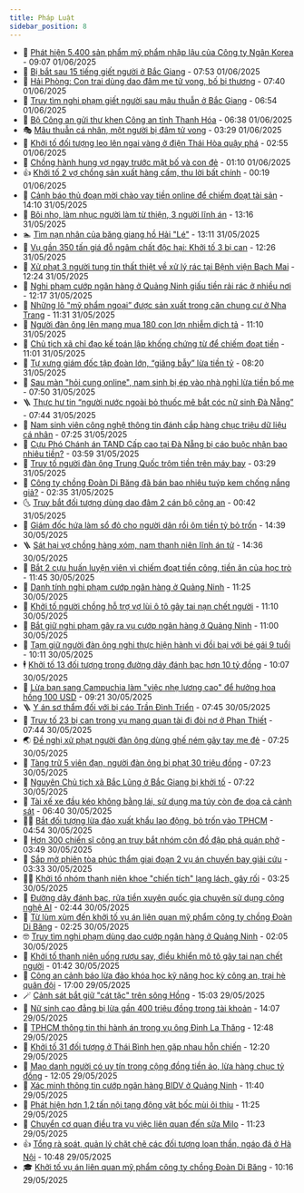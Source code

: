 ```yaml
---
title: Pháp Luật
sidebar_position: 8
---
```


<!-- dantri-phap-luat:START -->
- 🌊 [Phát hiện 5.400 sản phẩm mỹ phẩm nhập lậu của Công ty Ngân Korea](https://dantri.com.vn/phap-luat/phat-hien-5400-san-pham-my-pham-nhap-lau-cua-cong-ty-ngan-korea-20250601160240685.htm) - 09:07 01/06/2025
- 🐲 [Bị bắt sau 15 tiếng giết người ở Bắc Giang](https://dantri.com.vn/phap-luat/bi-bat-sau-15-tieng-giet-nguoi-o-bac-giang-20250601145006576.htm) - 07:53 01/06/2025
- 🌁 [Hải Phòng: Con trai dùng dao đâm mẹ tử vong, bố bị thương](https://dantri.com.vn/phap-luat/hai-phong-con-trai-dung-dao-dam-me-tu-vong-bo-bi-thuong-20250601143902159.htm) - 07:40 01/06/2025
- 🎃 [Truy tìm nghi phạm giết người sau mâu thuẫn ở Bắc Giang](https://dantri.com.vn/phap-luat/truy-tim-nghi-pham-giet-nguoi-sau-mau-thuan-o-bac-giang-20250601135126549.htm) - 06:54 01/06/2025
- 🦅 [Bộ Công an gửi thư khen Công an tỉnh Thanh Hóa](https://dantri.com.vn/phap-luat/bo-cong-an-gui-thu-khen-cong-an-tinh-thanh-hoa-20250601132124833.htm) - 06:38 01/06/2025
- 🎭 [Mâu thuẫn cá nhân, một người bị đâm tử vong](https://dantri.com.vn/phap-luat/mau-thuan-ca-nhan-mot-nguoi-bi-dam-tu-vong-20250601101139486.htm) - 03:29 01/06/2025
- 🤗 [Khởi tố đối tượng leo lên ngai vàng ở điện Thái Hòa quậy phá](https://dantri.com.vn/phap-luat/khoi-to-doi-tuong-leo-len-ngai-vang-o-dien-thai-hoa-quay-pha-20250601094427075.htm) - 02:55 01/06/2025
- 🚀 [Chồng hành hung vợ ngay trước mặt bố và con đẻ](https://dantri.com.vn/phap-luat/chong-hanh-hung-vo-ngay-truoc-mat-bo-va-con-de-20250601080518440.htm) - 01:10 01/06/2025
- 👍 [Khởi tố 2 vợ chồng sản xuất hàng cấm, thu lời bất chính](https://dantri.com.vn/phap-luat/khoi-to-2-vo-chong-san-xuat-hang-cam-thu-loi-bat-chinh-20250601071027404.htm) - 00:19 01/06/2025
- 🧐 [Cảnh báo thủ đoạn mời chào vay tiền online để chiếm đoạt tài sản](https://dantri.com.vn/phap-luat/canh-bao-thu-doan-moi-chao-vay-tien-online-de-chiem-doat-tai-san-20250531205759589.htm) - 14:10 31/05/2025
- 🫶 [Bôi nhọ, làm nhục người làm từ thiện, 3 người lĩnh án](https://dantri.com.vn/phap-luat/boi-nho-lam-nhuc-nguoi-lam-tu-thien-3-nguoi-linh-an-20250531194719938.htm) - 13:16 31/05/2025
- 🏊 [Tìm nạn nhân của băng giang hồ Hải &quot;Lé&quot;](https://dantri.com.vn/phap-luat/tim-nan-nhan-cua-bang-giang-ho-hai-le-20250531194807386.htm) - 13:11 31/05/2025
- 🌋 [Vụ gần 350 tấn giá đỗ ngâm chất độc hại: Khởi tố 3 bị can](https://dantri.com.vn/phap-luat/vu-gan-350-tan-gia-do-ngam-chat-doc-hai-khoi-to-3-bi-can-20250531192119083.htm) - 12:26 31/05/2025
- 👹 [Xử phạt 3 người tung tin thất thiệt về xử lý rác tại Bệnh viện Bạch Mai](https://dantri.com.vn/phap-luat/xu-phat-3-nguoi-tung-tin-that-thiet-ve-xu-ly-rac-tai-benh-vien-bach-mai-20250531192044924.htm) - 12:24 31/05/2025
- 🫣 [Nghi phạm cướp ngân hàng ở Quảng Ninh giấu tiền rải rác ở nhiều nơi](https://dantri.com.vn/phap-luat/nghi-pham-cuop-ngan-hang-o-quang-ninh-giau-tien-rai-rac-o-nhieu-noi-20250531184320617.htm) - 12:17 31/05/2025
- 🎃 [Những lô &quot;mỹ phẩm ngoại” được sản xuất trong căn chung cư ở Nha Trang](https://dantri.com.vn/phap-luat/nhung-lo-my-pham-ngoai-duoc-san-xuat-trong-can-chung-cu-o-nha-trang-20250531181804274.htm) - 11:31 31/05/2025
- 🌝 [Người đàn ông lên mạng mua 180 con lợn nhiễm dịch tả](https://dantri.com.vn/phap-luat/nguoi-dan-ong-len-mang-mua-180-con-lon-nhiem-dich-ta-20250531153441875.htm) - 11:10 31/05/2025
- 🚀 [Chủ tịch xã chỉ đạo kế toán lập khống chứng từ để chiếm đoạt tiền](https://dantri.com.vn/phap-luat/chu-tich-xa-chi-dao-ke-toan-lap-khong-chung-tu-de-chiem-doat-tien-20250531164122440.htm) - 11:01 31/05/2025
- 🥷 [Tự xưng giám đốc tập đoàn lớn, “giăng bẫy” lừa tiền tỷ](https://dantri.com.vn/phap-luat/tu-xung-giam-doc-tap-doan-lon-giang-bay-lua-tien-ty-20250531144830252.htm) - 08:20 31/05/2025
- 👺 [Sau màn &quot;hỏi cung online&quot;, nam sinh bị ép vào nhà nghỉ lừa tiền bố mẹ](https://dantri.com.vn/phap-luat/sau-man-hoi-cung-online-nam-sinh-bi-ep-vao-nha-nghi-lua-tien-bo-me-20250531143916481.htm) - 07:50 31/05/2025
- 🪜 [Thực hư tin “người nước ngoài bỏ thuốc mê bắt cóc nữ sinh Đà Nẵng”](https://dantri.com.vn/phap-luat/thuc-hu-tin-nguoi-nuoc-ngoai-bo-thuoc-me-bat-coc-nu-sinh-da-nang-20250531141557694.htm) - 07:44 31/05/2025
- 🦄 [Nam sinh viên công nghệ thông tin đánh cắp hàng chục triệu dữ liệu cá nhân](https://dantri.com.vn/phap-luat/nam-sinh-vien-cong-nghe-thong-tin-danh-cap-hang-chuc-trieu-du-lieu-ca-nhan-20250531141412058.htm) - 07:25 31/05/2025
- 🦍 [Cựu Phó Chánh án TAND Cấp cao tại Đà Nẵng bị cáo buộc nhận bao nhiêu tiền?](https://dantri.com.vn/phap-luat/cuu-pho-chanh-an-tand-cap-cao-tai-da-nang-bi-cao-buoc-nhan-bao-nhieu-tien-20250531105235713.htm) - 03:59 31/05/2025
- 🌁 [Truy tố người đàn ông Trung Quốc trộm tiền trên máy bay](https://dantri.com.vn/phap-luat/truy-to-nguoi-dan-ong-trung-quoc-trom-tien-tren-may-bay-20250531092215771.htm) - 03:29 31/05/2025
- 💯 [Công ty chồng Đoàn Di Băng đã bán bao nhiêu tuýp kem chống nắng giả?](https://dantri.com.vn/phap-luat/cong-ty-chong-doan-di-bang-da-ban-bao-nhieu-tuyp-kem-chong-nang-gia-20250531093109192.htm) - 02:35 31/05/2025
- 🌜 [Truy bắt đối tượng dùng dao đâm 2 cán bộ công an](https://dantri.com.vn/phap-luat/truy-bat-doi-tuong-dung-dao-dam-2-can-bo-cong-an-20250531063828605.htm) - 00:42 31/05/2025
- 👹 [Giám đốc hứa làm sổ đỏ cho người dân rồi ôm tiền tỷ bỏ trốn](https://dantri.com.vn/phap-luat/giam-doc-hua-lam-so-do-cho-nguoi-dan-roi-om-tien-ty-bo-tron-20250530190643849.htm) - 14:39 30/05/2025
- 🪜 [Sát hại vợ chồng hàng xóm, nam thanh niên lĩnh án tử](https://dantri.com.vn/phap-luat/sat-hai-vo-chong-hang-xom-nam-thanh-nien-linh-an-tu-20250530213014333.htm) - 14:36 30/05/2025
- 🦩 [Bắt 2 cựu huấn luyện viên vì chiếm đoạt tiền công, tiền ăn của học trò](https://dantri.com.vn/phap-luat/bat-2-cuu-huan-luyen-vien-vi-chiem-doat-tien-cong-tien-an-cua-hoc-tro-20250530183112827.htm) - 11:45 30/05/2025
- 💂 [Danh tính nghi phạm cướp ngân hàng ở Quảng Ninh](https://dantri.com.vn/phap-luat/danh-tinh-nghi-pham-cuop-ngan-hang-o-quang-ninh-20250530182104597.htm) - 11:25 30/05/2025
- 💃 [Khởi tố người chồng hỗ trợ vợ lùi ô tô gây tai nạn chết người](https://dantri.com.vn/phap-luat/khoi-to-nguoi-chong-ho-tro-vo-lui-o-to-gay-tai-nan-chet-nguoi-20250530175159168.htm) - 11:10 30/05/2025
- 🧐 [Bắt giữ nghi phạm gây ra vụ cướp ngân hàng ở Quảng Ninh](https://dantri.com.vn/phap-luat/bat-giu-nghi-pham-gay-ra-vu-cuop-ngan-hang-o-quang-ninh-20250530180031614.htm) - 11:00 30/05/2025
- 🤗 [Tạm giữ người đàn ông nghi thực hiện hành vi đồi bại với bé gái 9 tuổi](https://dantri.com.vn/phap-luat/tam-giu-nguoi-dan-ong-nghi-thuc-hien-hanh-vi-doi-bai-voi-be-gai-9-tuoi-20250530165351032.htm) - 10:11 30/05/2025
- 🕴 [Khởi tố 13 đối tượng trong đường dây đánh bạc hơn 10 tỷ đồng](https://dantri.com.vn/phap-luat/khoi-to-13-doi-tuong-trong-duong-day-danh-bac-hon-10-ty-dong-20250530165416407.htm) - 10:07 30/05/2025
- 🐎 [Lừa bạn sang Campuchia làm &quot;việc nhẹ lương cao&quot; để hưởng hoa hồng 100 USD](https://dantri.com.vn/phap-luat/lua-ban-sang-campuchia-lam-viec-nhe-luong-cao-de-huong-hoa-hong-100-usd-20250530160722640.htm) - 09:21 30/05/2025
- 🪜 [Y án sơ thẩm đối với bị cáo Trần Đình Triển](https://dantri.com.vn/phap-luat/y-an-so-tham-doi-voi-bi-cao-tran-dinh-trien-20250530144533222.htm) - 07:45 30/05/2025
- 🤭 [Truy tố 23 bị can trong vụ mang quan tài đi đòi nợ ở Phan Thiết](https://dantri.com.vn/phap-luat/truy-to-23-bi-can-trong-vu-mang-quan-tai-di-doi-no-o-phan-thiet-20250530135838596.htm) - 07:44 30/05/2025
- 🌏 [Đề nghị xử phạt người đàn ông dùng ghế ném gãy tay mẹ đẻ](https://dantri.com.vn/phap-luat/de-nghi-xu-phat-nguoi-dan-ong-dung-ghe-nem-gay-tay-me-de-20250530133623593.htm) - 07:25 30/05/2025
- 🎃 [Tàng trữ 5 viên đạn, người đàn ông bị phạt 30 triệu đồng](https://dantri.com.vn/phap-luat/tang-tru-5-vien-dan-nguoi-dan-ong-bi-phat-30-trieu-dong-20250530134836599.htm) - 07:23 30/05/2025
- 🗽 [Nguyên Chủ tịch xã Bắc Lũng ở Bắc Giang bị khởi tố](https://dantri.com.vn/phap-luat/nguyen-chu-tich-xa-bac-lung-o-bac-giang-bi-khoi-to-20250530135743831.htm) - 07:22 30/05/2025
- 🌁 [Tài xế xe đầu kéo không bằng lái, sử dụng ma túy còn đe dọa cả cảnh sát](https://dantri.com.vn/phap-luat/tai-xe-xe-dau-keo-khong-bang-lai-su-dung-ma-tuy-con-de-doa-ca-canh-sat-20250530131256231.htm) - 06:40 30/05/2025
- 🧑‍💻 [Bắt đối tượng lừa đảo xuất khẩu lao động, bỏ trốn vào TPHCM](https://dantri.com.vn/phap-luat/bat-doi-tuong-lua-dao-xuat-khau-lao-dong-bo-tron-vao-tphcm-20250530114807176.htm) - 04:54 30/05/2025
- 🌮 [Hơn 300 chiến sĩ công an truy bắt nhóm côn đồ đập phá quán phở](https://dantri.com.vn/phap-luat/hon-300-chien-si-cong-an-truy-bat-nhom-con-do-dap-pha-quan-pho-20250530100602343.htm) - 03:49 30/05/2025
- 🤗 [Sắp mở phiên tòa phúc thẩm giai đoạn 2 vụ án chuyến bay giải cứu](https://dantri.com.vn/phap-luat/sap-mo-phien-toa-phuc-tham-giai-doan-2-vu-an-chuyen-bay-giai-cuu-20250530102654150.htm) - 03:33 30/05/2025
- 👨‍🏫 [Khởi tố nhóm thanh niên khoe &quot;chiến tích&quot; lạng lách, gây rối](https://dantri.com.vn/phap-luat/khoi-to-nhom-thanh-nien-khoe-chien-tich-lang-lach-gay-roi-20250530101139591.htm) - 03:25 30/05/2025
- 🎉 [Đường dây đánh bạc, rửa tiền xuyên quốc gia chuyên sử dụng công nghệ AI](https://dantri.com.vn/phap-luat/duong-day-danh-bac-rua-tien-xuyen-quoc-gia-chuyen-su-dung-cong-nghe-ai-20250530093820473.htm) - 02:44 30/05/2025
- 🤗 [Từ lùm xùm đến khởi tố vụ án liên quan mỹ phẩm công ty chồng Đoàn Di Băng](https://dantri.com.vn/phap-luat/tu-lum-xum-den-khoi-to-vu-an-lien-quan-my-pham-cong-ty-chong-doan-di-bang-20250529231343940.htm) - 02:25 30/05/2025
- 🤓 [Truy tìm nghi phạm dùng dao cướp ngân hàng ở Quảng Ninh](https://dantri.com.vn/phap-luat/truy-tim-nghi-pham-dung-dao-cuop-ngan-hang-o-quang-ninh-20250530085410084.htm) - 02:05 30/05/2025
- 👹 [Khởi tố thanh niên uống rượu say, điều khiển mô tô gây tai nạn chết người](https://dantri.com.vn/phap-luat/khoi-to-thanh-nien-uong-ruou-say-dieu-khien-mo-to-gay-tai-nan-chet-nguoi-20250530081736574.htm) - 01:42 30/05/2025
- 🐘 [Công an cảnh báo lừa đảo khóa học kỹ năng học kỳ công an, trại hè quân đội](https://dantri.com.vn/phap-luat/cong-an-canh-bao-lua-dao-khoa-hoc-ky-nang-hoc-ky-cong-an-trai-he-quan-doi-20250529181244940.htm) - 17:00 29/05/2025
- 🪄 [Cảnh sát bắt giữ &quot;cát tặc&quot; trên sông Hồng](https://dantri.com.vn/phap-luat/canh-sat-bat-giu-cat-tac-tren-song-hong-20250529215337025.htm) - 15:03 29/05/2025
- 💄 [Nữ sinh cao đẳng bị lừa gần 400 triệu đồng trong tài khoản](https://dantri.com.vn/phap-luat/nu-sinh-cao-dang-bi-lua-gan-400-trieu-dong-trong-tai-khoan-20250529203558830.htm) - 14:07 29/05/2025
- 🐎 [TPHCM thông tin thi hành án trong vụ ông Đinh La Thăng](https://dantri.com.vn/phap-luat/tphcm-thong-tin-thi-hanh-an-trong-vu-ong-dinh-la-thang-20250529175535265.htm) - 12:48 29/05/2025
- 💯 [Khởi tố 31 đối tượng ở Thái Bình hẹn gặp nhau hỗn chiến](https://dantri.com.vn/phap-luat/khoi-to-31-doi-tuong-o-thai-binh-hen-gap-nhau-hon-chien-20250517133127812.htm) - 12:20 29/05/2025
- 💯 [Mạo danh người có uy tín trong cộng đồng tiền ảo, lừa hàng chục tỷ đồng](https://dantri.com.vn/phap-luat/mao-danh-nguoi-co-uy-tin-trong-cong-dong-tien-ao-lua-hang-chuc-ty-dong-20250529184727499.htm) - 12:05 29/05/2025
- 🌈 [Xác minh thông tin cướp ngân hàng BIDV ở Quảng Ninh](https://dantri.com.vn/phap-luat/xac-minh-thong-tin-cuop-ngan-hang-bidv-o-quang-ninh-20250529183814464.htm) - 11:40 29/05/2025
- 🧠 [Phát hiện hơn 1,2 tấn nội tạng động vật bốc mùi ôi thiu](https://dantri.com.vn/phap-luat/phat-hien-hon-12-tan-noi-tang-dong-vat-boc-mui-oi-thiu-20250529182102171.htm) - 11:25 29/05/2025
- 🌈 [Chuyển cơ quan điều tra vụ việc liên quan đến sữa Milo](https://dantri.com.vn/phap-luat/chuyen-co-quan-dieu-tra-vu-viec-lien-quan-den-sua-milo-20250529181856417.htm) - 11:23 29/05/2025
- 👍 [Tổng rà soát, quản lý chặt chẽ các đối tượng loạn thần, ngáo đá ở Hà Nội](https://dantri.com.vn/phap-luat/tong-ra-soat-quan-ly-chat-che-cac-doi-tuong-loan-than-ngao-da-o-ha-noi-20250529174210681.htm) - 10:48 29/05/2025
- 🎓 [Khởi tố vụ án liên quan mỹ phẩm công ty chồng Đoàn Di Băng](https://dantri.com.vn/phap-luat/khoi-to-vu-an-lien-quan-my-pham-cong-ty-chong-doan-di-bang-20250528093528299.htm) - 10:16 29/05/2025<!-- dantri-phap-luat:END -->
